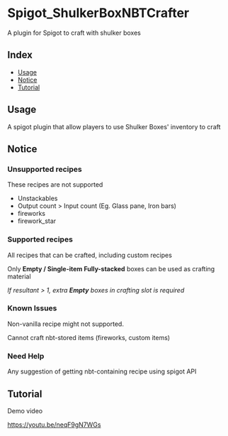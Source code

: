 # Spigot_ShulkerBoxNBTCrafter
A plugin for Spigot to craft with shulker boxes

## Index
- [Usage](#Usage)
- [Notice](#Notice)
- [Tutorial](#Tutorial)

## Usage

A spigot plugin that allow players to use Shulker Boxes' inventory to craft


## Notice

### Unsupported recipes

These recipes are not supported
- Unstackables
- Output count > Input count (Eg. Glass pane, Iron bars)
- fireworks
- firework_star

### Supported recipes

All recipes that can be crafted, including custom recipes

Only **Empty / Single-item Fully-stacked** boxes can be used as crafting material

*If resultant > 1, extra __Empty__ boxes in crafting slot is required*

### Known Issues

Non-vanilla recipe might not supported.

Cannot craft nbt-stored items (fireworks, custom items)

### Need Help

Any suggestion of getting nbt-containing recipe using spigot API


## Tutorial
Demo video


https://youtu.be/neqF9gN7WGs
